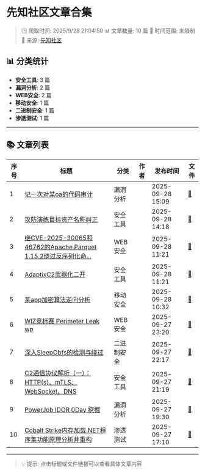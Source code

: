 # 先知社区文章合集

> 🕒 爬取时间: 2025/9/28 21:04:50
> 📊 文章数量: 10 篇
> 📅 时间范围: 未限制
> 🔗 来源: [先知社区](https://xz.aliyun.com/news)

## 📊 分类统计

- **安全工具**: 3 篇
- **漏洞分析**: 2 篇
- **WEB安全**: 2 篇
- **移动安全**: 1 篇
- **二进制安全**: 1 篇
- **渗透测试**: 1 篇

---

## 📚 文章列表

| 序号 | 标题 | 分类 | 作者 | 发布时间 | 文件 |
|------|------|------|------|----------|------|
| 1 | [记一次对某oa的代码审计](记一次对某oa的代码审计.md) | 漏洞分析 |                             | 2025-09-28 15:09 | [📄](记一次对某oa的代码审计.md) |
| 2 | [攻防演练目标资产名称纠正](攻防演练目标资产名称纠正.md) | 安全工具 |                             | 2025-09-28 14:18 | [📄](攻防演练目标资产名称纠正.md) |
| 3 | [继CVE-2025-30065和46762的Apache Parquet 1.15.2绕过反序列化命...](继CVE-2025-30065和46762的Apache_Parquet_1.15.2绕过反序列化命令执行分析.md) | WEB安全 |                             | 2025-09-28 11:21 | [📄](继CVE-2025-30065和46762的Apache_Parquet_1.15.2绕过反序列化命令执行分析.md) |
| 4 | [AdaptixC2武器化二开](AdaptixC2武器化二开.md) | 安全工具 |                             | 2025-09-28 11:21 | [📄](AdaptixC2武器化二开.md) |
| 5 | [某app加密算法逆向分析](某app加密算法逆向分析.md) | 移动安全 |                             | 2025-09-28 10:32 | [📄](某app加密算法逆向分析.md) |
| 6 | [WIZ竞标赛 Perimeter Leak wp](WIZ竞标赛_Perimeter_Leak_wp.md) | WEB安全 |                             | 2025-09-27 23:20 | [📄](WIZ竞标赛_Perimeter_Leak_wp.md) |
| 7 | [深入SleepObfs的检测与绕过](深入SleepObfs的检测与绕过.md) | 二进制安全 |                             | 2025-09-27 22:17 | [📄](深入SleepObfs的检测与绕过.md) |
| 8 | [C2通信协议解析（一）：HTTP(s)、mTLS、WebSocket、DNS](C2通信协议解析_一_：HTTP_s_、mTLS、WebSocket、DNS.md) | 安全工具 |                             | 2025-09-27 21:19 | [📄](C2通信协议解析_一_：HTTP_s_、mTLS、WebSocket、DNS.md) |
| 9 | [PowerJob IDOR 0Day 挖掘](PowerJob_IDOR_0Day_挖掘.md) | 漏洞分析 |                             | 2025-09-27 19:30 | [📄](PowerJob_IDOR_0Day_挖掘.md) |
| 10 | [Cobalt Strike内存加载.NET程序集功能原理分析并重构](Cobalt_Strike内存加载.NET程序集功能原理分析并重构.md) | 渗透测试 |                             | 2025-09-27 17:10 | [📄](Cobalt_Strike内存加载.NET程序集功能原理分析并重构.md) |

---

> 💡 提示: 点击标题或文件链接可以查看具体文章内容
